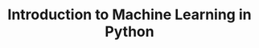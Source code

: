 ---
layout: workshop
category: workshop
title: "Introduction to Machine Learning in Python"
time: 11:00 AM - 1:30 PM PST
human_date: "February 25 and 27"
year: 2025
location: UC Santa Barbara Library, Room 1312
instructors: Ronald Lencevičius, Jose Niño Muriel
helpers: Arieanna Balbar, Jay Chi
pre_workshop_survey: "https://ucsb.co1.qualtrics.com/jfe/form/SV_bJeIoxjp1A9Xx3M?slug=2025-02-25-ucsb-ml"
post_workshop_survey: "https://ucsb.co1.qualtrics.com/jfe/form/SV_0lD2XHnezknmSr4?slug=2025-02-25-ucsb-ml"
shoreline_url: "https://cglink.me/2dD/r2265401"
lesson_url:
jupyter_url: "https://carpentryworkshop.lsit.ucsb.edu/"
description: "This workshop introduces some of the common methods and terminologies used in machine learning research. We'll cover topics such as data preparation and resampling, model building, and model evaluation. It is a hands-on workshop where participants will code in Python using the Scikit-learn package. While no prior knowledge of machine learning or Scikit-learn is required, attendees should have a basic understanding of programming in Python to participate effectively."
---